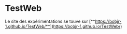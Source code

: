 # TestWeb

Le site des expérimentations se touve sur [**https://bobjr-1.github.io/TestWeb/**](https://bobjr-1.github.io/TestWeb/)


